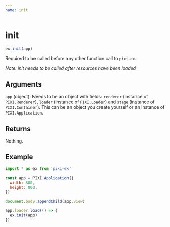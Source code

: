 ```yaml
---
name: init
---
```


# init

```js
ex.init(app)
```

Required to be called before any other function call to `pixi-ex`. 

_Note: init needs to be called after resources have been loaded_

## Arguments

`app` (object): Needs to be an object with fields: `renderer` (instance of `PIXI.Renderer`), `loader` (instance of `PIXI.Loader`) and `stage` (instance of `PIXI.Container`). This can be an object you create yourself or an instance of `PIXI.Application`.

## Returns

Nothing.

## Example

```js
import * as ex from 'pixi-ex'

const app = PIXI.Application({
  width: 800,
  height: 800,
})

document.body.appendChild(app.view)

app.loader.load(() => {
  ex.init(app)
})
```
